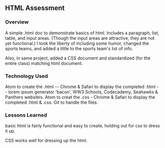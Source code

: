 ## HTML Assessment

### Overview

A simple .html doc to demonstrate basics of html.
Includes a paragraph, list, table, and input areas. (Though the input areas are attractive, they are not yet functional.) I took the liberty of including some humor, changed the sports teams, and added a little to the sports team's list of info.

Also, in same project, added a CSS document and standardized (for the entire class) matching html document.

### Technology Used

Atom to create the .html -- Chrome & Safari to display the completed .html -- lorem ipsum generator 'bacon', WW3 Schools, Codecademy, Seahawks & Panthers websites.
Atom to creat the .css - Chrome & Safari to display the completed .html & .css. Git to handle the files.

### Lessons Learned

basic html is fairly functional and easy to create, holding out for css to dress it up.

CSS works well for dressing up the html.
